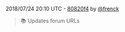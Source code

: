 2018/07/24 20:10 UTC - [80820f4](https://github.com/hassio-addons/addon-spotify-connect/commit/80820f43d4384a726f98c71acf19c35dc6791d55) by [@frenck](https://github.com/frenck)
> :books: Updates forum URLs 

